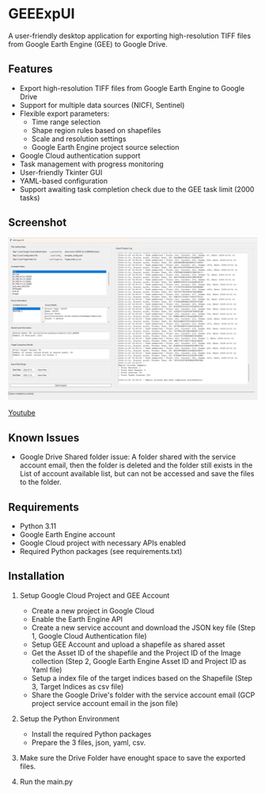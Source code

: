 # GEEExpUI

A user-friendly desktop application for exporting high-resolution TIFF files from Google Earth Engine (GEE) to Google Drive.

## Features

- Export high-resolution TIFF files from Google Earth Engine to Google Drive
- Support for multiple data sources (NICFI, Sentinel)
- Flexible export parameters:
  - Time range selection
  - Shape region rules based on shapefiles
  - Scale and resolution settings
  - Google Earth Engine project source selection
- Google Cloud authentication support
- Task management with progress monitoring
- User-friendly Tkinter GUI
- YAML-based configuration
- Support awaiting task completion check due to the GEE task limit (2000 tasks)

## Screenshot

![Screenshot](https://github.com/wayne-xyz/GEEExpUI/blob/main/Screenshot.png)

[Youtube](https://youtu.be/_ddzpUMCEuw?si=r9cFgoJEDYVLAoxn)

## Known Issues
- Google Drive Shared folder issue: A folder shared with the service account email, then the folder is deleted and the folder still exists in the List of account available list, but can not be accessed and save the files to the folder.

## Requirements

- Python 3.11
- Google Earth Engine account
- Google Cloud project with necessary APIs enabled
- Required Python packages (see requirements.txt)

## Installation

1. Setup Google Cloud Project and GEE Account 
   - Create a new project in Google Cloud 
   - Enable the Earth Engine API
   - Create a new service account and download the JSON key file (Step 1, Google Cloud Authentication file)
   - Setup GEE Account and upload a shapefile as shared asset 
   - Get the Asset ID of the shapefile and the Project ID of the Image collection (Step 2, Google Earth Engine Asset ID and Project ID as Yaml file)
   - Setup a index file of the target indices based on the Shapefile (Step 3, Target Indices as csv file)
   - Share the Google Drive's folder with the service account email (GCP project service account email in the json file)



2. Setup the Python Environment
   - Install the required Python packages
   - Prepare the 3 files, json, yaml, csv.

3. Make sure the Drive Folder have enought space to save the exported files.

4. Run the main.py



